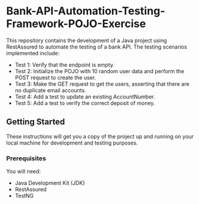 # **Bank-API-Automation-Testing-Framework-POJO-Exercise**


This repository contains the development of a Java project using RestAssured to automate the testing of a bank API. The testing scenarios implemented include:

- Test 1: Verify that the endpoint is empty.
- Test 2: Initialize the POJO with 10 random user data and perform the POST request to create the user.
- Test 3: Make the GET request to get the users, asserting that there are no duplicate email accounts.
- Test 4: Add a test to update an existing AccountNumber.
- Test 5: Add a test to verify the correct deposit of money.

## Getting Started

These instructions will get you a copy of the project up and running on your local machine for development and testing purposes.

### Prerequisites

You will need:

- Java Development Kit (JDK)
- RestAssured
- TestNG
